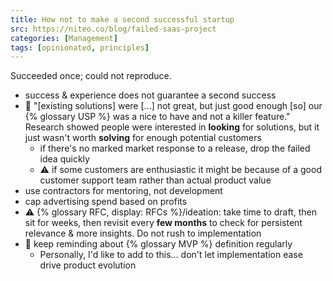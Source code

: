 ```yaml
---
title: How not to make a second successful startup
src: https://niteo.co/blog/failed-saas-project
categories: [Management]
tags: [opinionated, principles]
---
```


Succeeded once; could not reproduce.

- success & experience does not guarantee a second success
- :stop_sign: "[existing solutions] were [...] not great, but just good enough [so] our {% glossary USP %} was a nice to have and not a killer feature." Research showed people were interested in **looking** for solutions, but it just wasn't worth **solving** for enough potential customers
  + if there's no marked market response to a release, drop the failed idea quickly
  + :warning: if some customers are enthusiastic it might be because of a good customer support team rather than actual product value
- use contractors for mentoring, not development
- cap advertising spend based on profits
- :warning: {% glossary RFC, display: RFCs %}/ideation: take time to draft, then sit for weeks, then revisit every **few months** to check for persistent relevance & more insights. Do not rush to implementation
- :stop_sign: keep reminding about {% glossary MVP %} definition regularly
  + Personally, I'd like to add to this... don't let implementation ease drive product evolution
